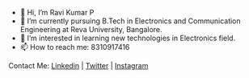 - 👋 Hi, I’m Ravi Kumar P
- 🌱 I’m currently pursuing B.Tech in Electronics and Communication Engineering at Reva University, Bangalore.
- 👀 I’m interested in learning new technologies in Electronics field.
- 📫 How to reach me: 8310917416

Contact Me:
[Linkedin](https://www.linkedin.com/in/ravi-kumar-p-a659271b3/) | [Twitter](https://twitter.com/ravi_k483) | [Instagram](https://www.instagram.com/ravi_k483/)

<!---
ravi1013/ravi1013 is a ✨ special ✨ repository because its `README.md` (this file) appears on your GitHub profile.
You can click the Preview link to take a look at your changes.
--->
